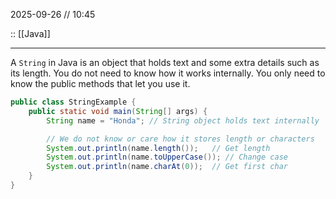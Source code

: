 2025-09-26 // 10:45

:: [[Java]]

---

A `String` in Java is an object that holds text and some extra details such as its length. You do not need to know how it works internally. You only need to know the public methods that let you use it.

```java
public class StringExample {
    public static void main(String[] args) {
        String name = "Honda"; // String object holds text internally

        // We do not know or care how it stores length or characters
        System.out.println(name.length());   // Get length
        System.out.println(name.toUpperCase()); // Change case
        System.out.println(name.charAt(0));  // Get first char
    }
}
```
